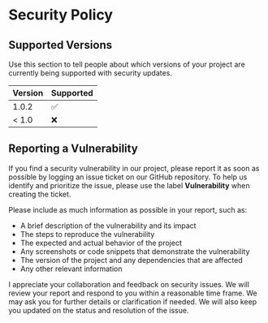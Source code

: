 # Security Policy

## Supported Versions

Use this section to tell people about which versions of your project are
currently being supported with security updates.

| Version | Supported          |
| ------- | ------------------ |
| 1.0.2   | :white_check_mark: |
| < 1.0   | :x:                |

## Reporting a Vulnerability

If you find a security vulnerability in our project, please report it as soon as possible by logging an issue ticket on our GitHub repository. To help us identify and prioritize the issue, please use the label **Vulnerability** when creating the ticket. 

Please include as much information as possible in your report, such as:

- A brief description of the vulnerability and its impact
- The steps to reproduce the vulnerability
- The expected and actual behavior of the project
- Any screenshots or code snippets that demonstrate the vulnerability
- The version of the project and any dependencies that are affected
- Any other relevant information

I appreciate your collaboration and feedback on security issues. We will review your report and respond to you within a reasonable time frame. We may ask you for further details or clarification if needed. We will also keep you updated on the status and resolution of the issue.
